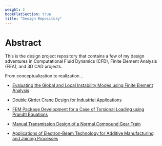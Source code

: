 ```yaml
---
weight: 2
bookFlatSection: true
title: "Design Repository"
---
```


# **Abstract**

This is the design project repository that contains a few of my design adventures in Computational Fluid Dynamics (CFD), Finite Element Analysis (FEA), and 3D CAD projects. 

From conceptualization to realization...

- [Evaluating the Global and Local Instability Modes using Finite Element Analysis](https://ricardochin.com/docs/design/fea-beam-simulation/)

- [Double Girder Crane Design for Industrial Applications](https://ricardochin.com/docs/design/industrial-crane-design/)

- [FEM Package Development for a Case of Torsional Loading using Prandtl Equations](https://ricardochin.com/docs/design/finite-element-method-development/)

- [Manual Transmission Design of a Normal Compound Gear Train](https://ricardochin.com/docs/design/manual-transmission-design/#4-you-spin-me-right-round)

- [Applications of Electron-Beam Technology for Additive Manufacturing and Joining Processes](https://ricardochin.com/docs/design/electron-beam-tech/)



